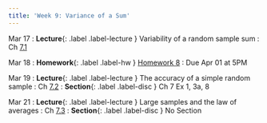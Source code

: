```yaml
---
title: 'Week 9: Variance of a Sum'
---
```


Mar 17
: **Lecture**{: .label .label-lecture } Variability of a random sample sum
    : Ch [7.1](http://stat88.org/textbook/content/Chapter_07/01_Sums_of_Independent_Random_Variables.html)

Mar 18
: **Homework**{: .label .label-hw } [Homework 8](http://prob140.datahub.berkeley.edu/hub/user-redirect/git-pull?repo=https://github.com/stat88/content-sp25&branch=main&subPath=hw/Homework_08.ipynb)
    : Due Apr 01 at 5PM

Mar 19
: **Lecture**{: .label .label-lecture } The accuracy of a simple random sample
    : Ch [7.2](http://stat88.org/textbook/content/Chapter_07/02_Sampling_Without_Replacement.html)
: **Section**{: .label .label-disc } Ch 7 Ex 1, 3a, 8

Mar 21
: **Lecture**{: .label .label-lecture } Large samples and the law of averages
    : Ch [7.3](http://stat88.org/textbook/content/Chapter_07/03_The_Law_of_Averages.html)
: **Section**{: .label .label-disc } No Section

